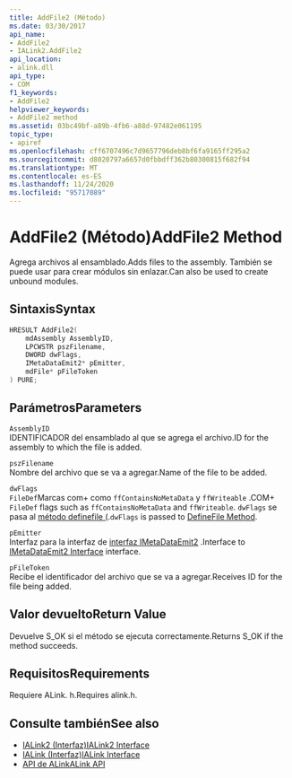 ```yaml
---
title: AddFile2 (Método)
ms.date: 03/30/2017
api_name:
- AddFile2
- IALink2.AddFile2
api_location:
- alink.dll
api_type:
- COM
f1_keywords:
- AddFile2
helpviewer_keywords:
- AddFile2 method
ms.assetid: 03bc49bf-a89b-4fb6-a88d-97482e061195
topic_type:
- apiref
ms.openlocfilehash: cff6707496c7d9657796deb8bf6fa9165ff295a2
ms.sourcegitcommit: d8020797a6657d0fbbdff362b80300815f682f94
ms.translationtype: MT
ms.contentlocale: es-ES
ms.lasthandoff: 11/24/2020
ms.locfileid: "95717089"
---
```

# <a name="addfile2-method"></a><span data-ttu-id="a8d26-102">AddFile2 (Método)</span><span class="sxs-lookup"><span data-stu-id="a8d26-102">AddFile2 Method</span></span>

<span data-ttu-id="a8d26-103">Agrega archivos al ensamblado.</span><span class="sxs-lookup"><span data-stu-id="a8d26-103">Adds files to the assembly.</span></span> <span data-ttu-id="a8d26-104">También se puede usar para crear módulos sin enlazar.</span><span class="sxs-lookup"><span data-stu-id="a8d26-104">Can also be used to create unbound modules.</span></span>  
  
## <a name="syntax"></a><span data-ttu-id="a8d26-105">Sintaxis</span><span class="sxs-lookup"><span data-stu-id="a8d26-105">Syntax</span></span>  
  
```cpp  
HRESULT AddFile2(  
    mdAssembly AssemblyID,  
    LPCWSTR pszFilename,  
    DWORD dwFlags,  
    IMetaDataEmit2* pEmitter,  
    mdFile* pFileToken  
) PURE;  
```  
  
## <a name="parameters"></a><span data-ttu-id="a8d26-106">Parámetros</span><span class="sxs-lookup"><span data-stu-id="a8d26-106">Parameters</span></span>  

 `AssemblyID`  
 <span data-ttu-id="a8d26-107">IDENTIFICADOR del ensamblado al que se agrega el archivo.</span><span class="sxs-lookup"><span data-stu-id="a8d26-107">ID for the assembly to which the file is added.</span></span>  
  
 `pszFilename`  
 <span data-ttu-id="a8d26-108">Nombre del archivo que se va a agregar.</span><span class="sxs-lookup"><span data-stu-id="a8d26-108">Name of the file to be added.</span></span>  
  
 `dwFlags`  
 <span data-ttu-id="a8d26-109">`FileDef`Marcas com+ como `ffContainsNoMetaData` y `ffWriteable` .</span><span class="sxs-lookup"><span data-stu-id="a8d26-109">COM+ `FileDef` flags such as `ffContainsNoMetaData` and `ffWriteable`.</span></span> <span data-ttu-id="a8d26-110">`dwFlags` se pasa al [método definefile (](../metadata/imetadataassemblyemit-definefile-method.md).</span><span class="sxs-lookup"><span data-stu-id="a8d26-110">`dwFlags` is passed to [DefineFile Method](../metadata/imetadataassemblyemit-definefile-method.md).</span></span>  
  
 `pEmitter`  
 <span data-ttu-id="a8d26-111">Interfaz para la interfaz de [interfaz IMetaDataEmit2](../metadata/imetadataemit2-interface.md) .</span><span class="sxs-lookup"><span data-stu-id="a8d26-111">Interface to [IMetaDataEmit2 Interface](../metadata/imetadataemit2-interface.md) interface.</span></span>  
  
 `pFileToken`  
 <span data-ttu-id="a8d26-112">Recibe el identificador del archivo que se va a agregar.</span><span class="sxs-lookup"><span data-stu-id="a8d26-112">Receives ID for the file being added.</span></span>  
  
## <a name="return-value"></a><span data-ttu-id="a8d26-113">Valor devuelto</span><span class="sxs-lookup"><span data-stu-id="a8d26-113">Return Value</span></span>  

 <span data-ttu-id="a8d26-114">Devuelve S_OK si el método se ejecuta correctamente.</span><span class="sxs-lookup"><span data-stu-id="a8d26-114">Returns S_OK if the method succeeds.</span></span>  
  
## <a name="requirements"></a><span data-ttu-id="a8d26-115">Requisitos</span><span class="sxs-lookup"><span data-stu-id="a8d26-115">Requirements</span></span>  

 <span data-ttu-id="a8d26-116">Requiere ALink. h.</span><span class="sxs-lookup"><span data-stu-id="a8d26-116">Requires alink.h.</span></span>  
  
## <a name="see-also"></a><span data-ttu-id="a8d26-117">Consulte también</span><span class="sxs-lookup"><span data-stu-id="a8d26-117">See also</span></span>

- [<span data-ttu-id="a8d26-118">IALink2 (Interfaz)</span><span class="sxs-lookup"><span data-stu-id="a8d26-118">IALink2 Interface</span></span>](ialink2-interface.md)
- [<span data-ttu-id="a8d26-119">IALink (Interfaz)</span><span class="sxs-lookup"><span data-stu-id="a8d26-119">IALink Interface</span></span>](ialink-interface.md)
- [<span data-ttu-id="a8d26-120">API de ALink</span><span class="sxs-lookup"><span data-stu-id="a8d26-120">ALink API</span></span>](index.md)
